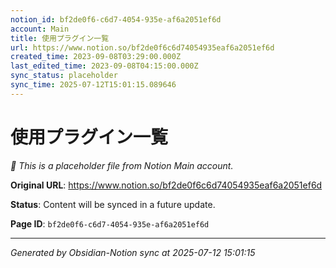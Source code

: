 ```yaml
---
notion_id: bf2de0f6-c6d7-4054-935e-af6a2051ef6d
account: Main
title: 使用プラグイン一覧
url: https://www.notion.so/bf2de0f6c6d74054935eaf6a2051ef6d
created_time: 2023-09-08T03:29:00.000Z
last_edited_time: 2023-09-08T04:15:00.000Z
sync_status: placeholder
sync_time: 2025-07-12T15:01:15.089646
---
```


# 使用プラグイン一覧

*🔄 This is a placeholder file from Notion Main account.*

**Original URL**: https://www.notion.so/bf2de0f6c6d74054935eaf6a2051ef6d

**Status**: Content will be synced in a future update.

**Page ID**: `bf2de0f6-c6d7-4054-935e-af6a2051ef6d`

---

*Generated by Obsidian-Notion sync at 2025-07-12 15:01:15*

